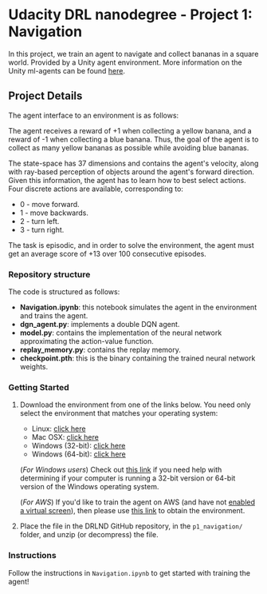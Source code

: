 
# Udacity DRL nanodegree - Project 1: Navigation

[//]: # (Image References)

[image1]: https://user-images.githubusercontent.com/10624937/42135619-d90f2f28-7d12-11e8-8823-82b970a54d7e.gif "Trained Agent"

In this project, we train an agent to navigate and collect bananas in a square world. Provided by a Unity agent environment. 
More information on the Unity ml-agents can be found 
[here](https://github.com/Unity-Technologies/ml-agents).

## Project Details
The agent interface to an environment is as follows:

The agent receives a reward of +1 when collecting a yellow banana, and a reward of -1 when collecting a blue banana. Thus, the goal of the agent 
is to collect as many yellow bananas as possible while avoiding blue bananas.

The state-space has 37 dimensions and contains the agent's velocity, 
along with ray-based perception of objects around the agent's forward
direction. Given this information, the agent has to learn how to best select 
actions. Four discrete actions are available, corresponding to:
* 0 - move forward.
* 1 - move backwards.
* 2 - turn left.
* 3 - turn right.

The task is episodic, and in order to solve the environment, the agent must get an average score of +13 over 100 consecutive episodes.

### Repository structure
The code is structured as follows: 
* **Navigation.ipynb**: this notebook simulates the agent in the environment and trains the agent.
* **dgn_agent.py**: implements a double DQN agent.
* **model.py**:  contains the implementation of the neural network approximating the action-value function.
* **replay_memory.py**: contains the replay memory. 
* **checkpoint.pth**: this is the binary containing the trained neural network weights.

### Getting Started

1. Download the environment from one of the links below.  You need only select the environment that matches your operating system:
    - Linux: [click here](https://s3-us-west-1.amazonaws.com/udacity-drlnd/P1/Banana/Banana_Linux.zip)
    - Mac OSX: [click here](https://s3-us-west-1.amazonaws.com/udacity-drlnd/P1/Banana/Banana.app.zip)
    - Windows (32-bit): [click here](https://s3-us-west-1.amazonaws.com/udacity-drlnd/P1/Banana/Banana_Windows_x86.zip)
    - Windows (64-bit): [click here](https://s3-us-west-1.amazonaws.com/udacity-drlnd/P1/Banana/Banana_Windows_x86_64.zip)
    
    (_For Windows users_) Check out [this link](https://support.microsoft.com/en-us/help/827218/how-to-determine-whether-a-computer-is-running-a-32-bit-version-or-64) if you need help with determining if your computer is running a 32-bit version or 64-bit version of the Windows operating system.

    (_For AWS_) If you'd like to train the agent on AWS (and have not [enabled a virtual screen](https://github.com/Unity-Technologies/ml-agents/blob/master/docs/Training-on-Amazon-Web-Service.md)), then please use [this link](https://s3-us-west-1.amazonaws.com/udacity-drlnd/P1/Banana/Banana_Linux_NoVis.zip) to obtain the environment.

2. Place the file in the DRLND GitHub repository, in the `p1_navigation/` folder, and unzip (or decompress) the file. 

### Instructions

Follow the instructions in `Navigation.ipynb` to get started with training the agent!  

